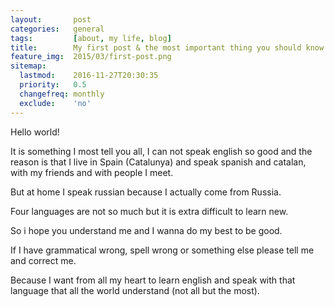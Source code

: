 ```yaml
---
layout:       post
categories:   general
tags:         [about, my life, blog]
title:        My first post & the most important thing you should know about me =)
feature_img:  2015/03/first-post.png
sitemap:
  lastmod:    2016-11-27T20:30:35
  priority:   0.5
  changefreq: monthly
  exclude:    'no'
---
```


Hello world!

It is something I most tell you all, I can not speak english so good and the reason is that I live in Spain (Catalunya) and speak spanish and catalan, with my friends and with people I meet.

But at home I speak russian because I actually come from Russia.

Four languages are not so much but it is extra difficult to learn new.

So i hope you understand me and I wanna do my best to be good.

If I have grammatical wrong, spell wrong or something else please tell me and correct me.

Because I want from all my heart to learn english and speak with that language that all the world understand (not all but the most).
